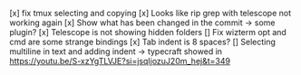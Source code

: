 [x] fix tmux selecting and copying
[x] Looks like rip grep with telescope not working again
[x] Show what has been changed in the commit -> some plugin?
[x] Telescope is not showing hidden folders
[] Fix wizterm opt and cmd are some strange bindings
[x] Tab indent is 8 spaces?
[] Selecting multiline in text and adding indent -> typecraft showed in https://youtu.be/S-xzYgTLVJE?si=jsqIjozuJ20m_hej&t=349

